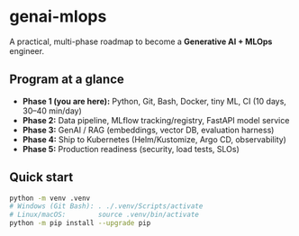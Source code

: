 # genai-mlops

A practical, multi-phase roadmap to become a **Generative AI + MLOps** engineer.

## Program at a glance
- **Phase 1 (you are here):** Python, Git, Bash, Docker, tiny ML, CI (10 days, 30–40 min/day)
- **Phase 2:** Data pipeline, MLflow tracking/registry, FastAPI model service
- **Phase 3:** GenAI / RAG (embeddings, vector DB, evaluation harness)
- **Phase 4:** Ship to Kubernetes (Helm/Kustomize, Argo CD, observability)
- **Phase 5:** Production readiness (security, load tests, SLOs)

## Quick start
```bash
python -m venv .venv
# Windows (Git Bash): . ./.venv/Scripts/activate
# Linux/macOS:        source .venv/bin/activate
python -m pip install --upgrade pip
